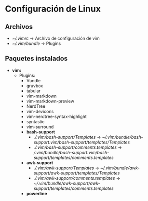 # Configuración de Linux

## Archivos

- *~/.vimrc* -> Archivo de configuración de vim
- *~/.vim/bundle* -> Plugins

## Paquetes instalados

- **vim:**
	- Plugins:
		- Vundle
		- gruvbox
		- tabular
		- vim-markdown
		- vim-markdown-preview
		- NerdTree
		- vim-devicons
		- vim-nerdtree-syntax-highlight
		- syntastic
		- vim-surround
		- **bash-support**
			- *./.vim/bash-support/Templates* -> *~/.vim/bundle/bash-support.vim/bash-support/templates/Templates*
			- *./.vim/bash-support/comments.templates* -> */.vim/bundle/bash-support.vim/bash-support/templates/comments.templates*
		- **awk-support**
			- *./.vim/awk-support/Templates* -> *~/.vim/bundle/awk-support/awk-support/templates/Templates*
			- *./.vim/awk-support/comments.templates* -> *~/.vim/bundle/awk-support/awk-support/templates/comments.templates*
		- **powerline**
